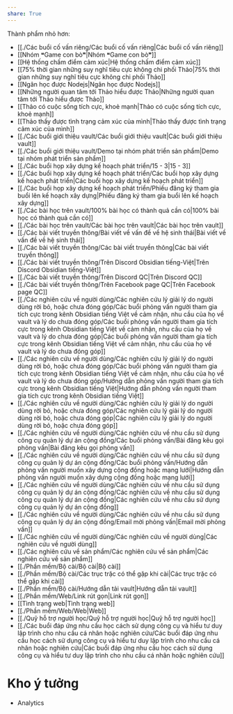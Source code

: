 ```yaml
---
share: True
---
```

Thành phẩm nhỏ hơn:
- [[./Các buổi cố vấn riêng/Các buổi cố vấn riêng|Các buổi cố vấn riêng]]
- [[Nhóm ❝Game con bò❞|Nhóm ❝Game con bò❞]]
- [[Hệ thống chấm điểm cảm xúc|Hệ thống chấm điểm cảm xúc]]
- [[75% thời gian những suy nghĩ tiêu cực không chi phối Thảo|75% thời gian những suy nghĩ tiêu cực không chi phối Thảo]]
- [[Ngân học được Nodejs|Ngân học được Nodejs]]
- [[Những người quan tâm tới Thảo hiểu được Thảo|Những người quan tâm tới Thảo hiểu được Thảo]]
- [[Thảo có cuộc sống tích cực, khoẻ mạnh|Thảo có cuộc sống tích cực, khoẻ mạnh]]
- [[Thảo thấy được tình trạng cảm xúc của mình|Thảo thấy được tình trạng cảm xúc của mình]]
- [[./Các buổi giới thiệu vault/Các buổi giới thiệu vault|Các buổi giới thiệu vault]]
- [[./Các buổi giới thiệu vault/Demo tại nhóm phát triển sản phẩm|Demo tại nhóm phát triển sản phẩm]]
- [[./Các buổi họp xây dựng kế hoạch phát triển/15 - 3|15 - 3]]
- [[./Các buổi họp xây dựng kế hoạch phát triển/Các buổi họp xây dựng kế hoạch phát triển|Các buổi họp xây dựng kế hoạch phát triển]]
- [[./Các buổi họp xây dựng kế hoạch phát triển/Phiếu đăng ký tham gia buổi lên kế hoạch xây dựng|Phiếu đăng ký tham gia buổi lên kế hoạch xây dựng]]
- [[./Các bài học trên vault/100% bài học có thành quả cần có|100% bài học có thành quả cần có]]
- [[./Các bài học trên vault/Các bài học trên vault|Các bài học trên vault]]
- [[./Các bài viết truyền thông/Bài viết về vấn đề về hệ sinh thái|Bài viết về vấn đề về hệ sinh thái]]
- [[./Các bài viết truyền thông/Các bài viết truyền thông|Các bài viết truyền thông]]
- [[./Các bài viết truyền thông/Trên Discord Obsidian tiếng-Việt|Trên Discord Obsidian tiếng-Việt]]
- [[./Các bài viết truyền thông/Trên Discord QC|Trên Discord QC]]
- [[./Các bài viết truyền thông/Trên Facebook page QC|Trên Facebook page QC]]
- [[./Các nghiên cứu về người dùng/Các nghiên cứu lý giải lý do người dùng rời bỏ, hoặc chưa đóng góp/Các buổi phỏng vấn người tham gia tích cực trong kênh Obsidian tiếng Việt về cảm nhận, nhu cầu của họ về vault và lý do chưa đóng góp/Các buổi phỏng vấn người tham gia tích cực trong kênh Obsidian tiếng Việt về cảm nhận, nhu cầu của họ về vault và lý do chưa đóng góp|Các buổi phỏng vấn người tham gia tích cực trong kênh Obsidian tiếng Việt về cảm nhận, nhu cầu của họ về vault và lý do chưa đóng góp]]
- [[./Các nghiên cứu về người dùng/Các nghiên cứu lý giải lý do người dùng rời bỏ, hoặc chưa đóng góp/Các buổi phỏng vấn người tham gia tích cực trong kênh Obsidian tiếng Việt về cảm nhận, nhu cầu của họ về vault và lý do chưa đóng góp/Hướng dẫn phỏng vấn người tham gia tích cực trong kênh Obsidian tiếng Việt|Hướng dẫn phỏng vấn người tham gia tích cực trong kênh Obsidian tiếng Việt]]
- [[./Các nghiên cứu về người dùng/Các nghiên cứu lý giải lý do người dùng rời bỏ, hoặc chưa đóng góp/Các nghiên cứu lý giải lý do người dùng rời bỏ, hoặc chưa đóng góp|Các nghiên cứu lý giải lý do người dùng rời bỏ, hoặc chưa đóng góp]]
- [[./Các nghiên cứu về người dùng/Các nghiên cứu về nhu cầu sử dụng công cụ quản lý dự án cộng đồng/Các buổi phỏng vấn/Bài đăng kêu gọi phỏng vấn|Bài đăng kêu gọi phỏng vấn]]
- [[./Các nghiên cứu về người dùng/Các nghiên cứu về nhu cầu sử dụng công cụ quản lý dự án cộng đồng/Các buổi phỏng vấn/Hướng dẫn phỏng vấn người muốn xây dựng cộng đồng hoặc mạng lưới|Hướng dẫn phỏng vấn người muốn xây dựng cộng đồng hoặc mạng lưới]]
- [[./Các nghiên cứu về người dùng/Các nghiên cứu về nhu cầu sử dụng công cụ quản lý dự án cộng đồng/Các nghiên cứu về nhu cầu sử dụng công cụ quản lý dự án cộng đồng|Các nghiên cứu về nhu cầu sử dụng công cụ quản lý dự án cộng đồng]]
- [[./Các nghiên cứu về người dùng/Các nghiên cứu về nhu cầu sử dụng công cụ quản lý dự án cộng đồng/Email mời phỏng vấn|Email mời phỏng vấn]]
- [[./Các nghiên cứu về người dùng/Các nghiên cứu về người dùng|Các nghiên cứu về người dùng]]
- [[./Các nghiên cứu về sản phẩm/Các nghiên cứu về sản phẩm|Các nghiên cứu về sản phẩm]]
- [[./Phần mềm/Bộ cài/Bộ cài|Bộ cài]]
- [[./Phần mềm/Bộ cài/Các trục trặc có thể gặp khi cài|Các trục trặc có thể gặp khi cài]]
- [[./Phần mềm/Bộ cài/Hướng dẫn tải vault|Hướng dẫn tải vault]]
- [[./Phần mềm/Web/Link rút gọn|Link rút gọn]]
- [[Tình trạng web|Tình trạng web]]
- [[./Phần mềm/Web/Web|Web]]
- [[./Quỹ hỗ trợ người học/Quỹ hỗ trợ người học|Quỹ hỗ trợ người học]]
- [[./Các buổi đáp ứng nhu cầu học cách sử dụng công cụ và hiểu tư duy lập trình cho nhu cầu cá nhân hoặc nghiên cứu/Các buổi đáp ứng nhu cầu học cách sử dụng công cụ và hiểu tư duy lập trình cho nhu cầu cá nhân hoặc nghiên cứu|Các buổi đáp ứng nhu cầu học cách sử dụng công cụ và hiểu tư duy lập trình cho nhu cầu cá nhân hoặc nghiên cứu]]


# Kho ý tưởng
- Analytics
